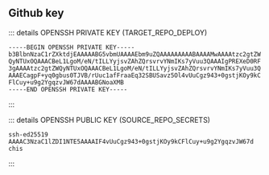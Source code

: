 ## Github key

::: details OPENSSH PRIVATE KEY (TARGET_REPO_DEPLOY)

```plain
-----BEGIN OPENSSH PRIVATE KEY-----
b3BlbnNzaC1rZXktdjEAAAAABG5vbmUAAAAEbm9uZQAAAAAAAAABAAAAMwAAAAtzc2gtZW
QyNTUxOQAAACBeL1LgoM/eN/tILLYyjsvZAhZQrsvrvYNmIKs7yVuu3QAAAIgPREXeD0RF
3gAAAAtzc2gtZWQyNTUxOQAAACBeL1LgoM/eN/tILLYyjsvZAhZQrsvrvYNmIKs7yVuu3Q
AAAECagpF+yq0gbus0TJVB/rUuc1afFraaEq32SBUSavz5Ol4vUuCgz943+0gstjKOy9kC
FlCuy+u9g2YgqzvJW67dAAAABGNoaXMB
-----END OPENSSH PRIVATE KEY-----
```

:::

::: details OPENSSH PUBLIC KEY (SOURCE_REPO_SECRETS)

```plain
ssh-ed25519 AAAAC3NzaC1lZDI1NTE5AAAAIF4vUuCgz943+0gstjKOy9kCFlCuy+u9g2YgqzvJW67d chis
```

:::
